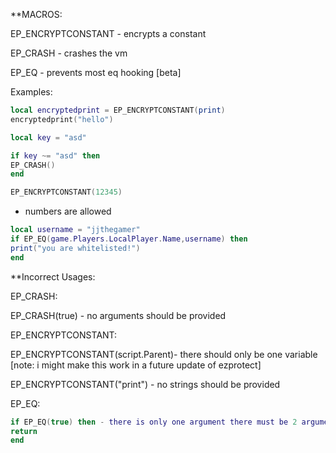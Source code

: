 **MACROS:

EP_ENCRYPTCONSTANT - encrypts a constant

EP_CRASH - crashes the vm

EP_EQ - prevents most eq hooking [beta]

Examples:
```lua
local encryptedprint = EP_ENCRYPTCONSTANT(print)
encryptedprint("hello")
```

```lua
local key = "asd"

if key ~= "asd" then
EP_CRASH()
end
```

```lua 
EP_ENCRYPTCONSTANT(12345) 
```
- numbers are allowed

```lua
local username = "jjthegamer"
if EP_EQ(game.Players.LocalPlayer.Name,username) then
print("you are whitelisted!")
end
```

**Incorrect Usages:

EP_CRASH:

EP_CRASH(true) - no arguments should be provided

EP_ENCRYPTCONSTANT:

EP_ENCRYPTCONSTANT(script.Parent)- there should only be one variable [note: i might make this work in a future update of ezprotect]

EP_ENCRYPTCONSTANT("print") - no strings should be provided

EP_EQ:

```lua
if EP_EQ(true) then - there is only one argument there must be 2 arguments
return
end
```
